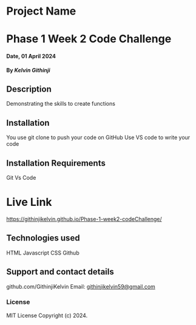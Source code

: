 # Project Name
# Phase 1 Week 2 Code Challenge 

#### Date, 01 April 2024

#### By *Kelvin Githinji*

## Description
Demonstrating the skills to create functions 


## Installation
You use git clone to push your code on GitHub
Use VS code to write your code

## Installation Requirements
Git
Vs Code

# Live Link

https://githinjikelvin.github.io/Phase-1-week2-codeChallenge/
## Technologies used
HTML
Javascript
CSS
Github

## Support and contact details
github.com/GithinjiKelvin
Email: githinjikelvin59@gmail.com

### License
MIT License
Copyright (c) 2024.
